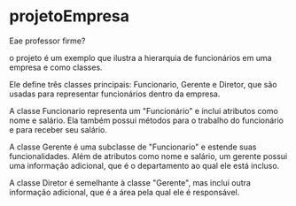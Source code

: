 # projetoEmpresa

Eae professor firme? 

o projeto é um exemplo que ilustra a hierarquia de funcionários em uma empresa e como classes. 

Ele define três classes principais: Funcionario, Gerente e Diretor, que são usadas para representar funcionários dentro da empresa.

A classe Funcionario representa um "Funcionário" e inclui atributos como nome e salário. Ela também possui métodos para o trabalho do funcionário e para receber seu salário.

A classe Gerente é uma subclasse de "Funcionario" e estende suas funcionalidades. Além de atributos como nome e salário, um gerente possui uma informação adicional, que é o departamento ao qual ele está incluso.

A classe Diretor é semelhante à classe "Gerente", mas inclui outra informação adicional, que é a área pela qual ele é responsável.

